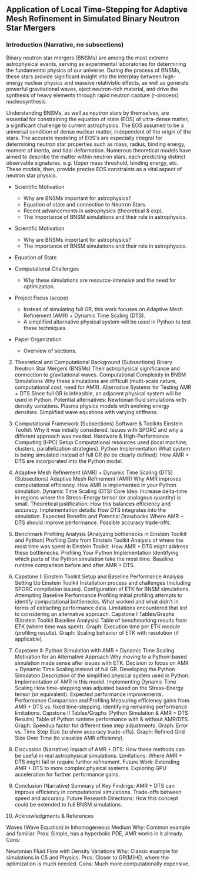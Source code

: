 ## Application of Local Time-Stepping for Adaptive Mesh Refinement in Simulated Binary Neutron Star Mergers




### Introduction   (Narrative, no subsections)
Binary neutron star mergers (BNSMs) are among the most extreme astrophysical events, serving as experimental laboratories for determining the fundamental physics of our universe. During the process of BNSMs, these stars provide significant insight into the interplay between high-energy nuclear physics and massive relativistic effects, as well as generate powerful gravitational waves, eject neutron-rich material, and drive the synthesis of heavy elements through rapid neutron capture (r-process) nucleosynthesis. 

Understanding BNSMs, as well as neutron stars by themselves, are essential for constraining the equation of state (EOS) of ultra-dense matter, a significant challenge to current astrophysics. The EOS assumed to be a universal condition of dense nuclear matter, independent of the origin of the stars. The accurate modeling of EOS's are especially integral for determining neutron star properties such as mass, radius, binding energy, moment of inertia, and tidal deformation. Numerous theoretical models have aimed to describe the matter within neutron stars, each predicting distinct observable signatures. e.g. Upper mass threshold, binding energy, etc. These models, then, provide precise EOS constraints as a vital aspect of neutron star physics.



 - Scientific Motivation
	 - Why are BNSMs important for astrophysics?
	 - Equation of state and connection to Neutron Stars.
	 - Recent advancements in astrophysics (theoretical & exp).
	 - The importance of BNSM simulations and their role in astrophysics.









 - Scientific Motivation
	 - Why are BNSMs important for astrophysics?
	 - The importance of BNSM simulations and their role in astrophysics.
 - Equation of State












 - Computational Challenges
	 - Why these simulations are resource-intensive and the need for optimization.
 - Project Focus (scope)
	 - Instead of simulating full GR, this work focuses on Adaptive Mesh Refinement (AMR) + Dynamic Time Scaling (DTS).
	 - A simplified alternative physical system will be used in Python to test these techniques.
 - Paper Organization
	 - Overview of sections.



2. Theoretical and Computational Background (Subsections)
Binary Neutron Star Mergers (BNSMs)
Their astrophysical significance and connection to gravitational waves.
Computational Complexity in BNSM Simulations
Why these simulations are difficult (multi-scale nature, computational cost, need for AMR).
Alternative Systems for Testing AMR + DTS
Since full GR is infeasible, an adjacent physical system will be used in Python.
Potential alternatives:
Newtonian fluid simulations with density variations.
Plasma physics models with evolving energy densities.
Simplified wave equations with varying stiffness.



3. Computational Framework (Subsections)
Software & Toolkits
Einstein Toolkit: Why it was initially considered.
Issues with SPORC and why a different approach was needed.
Hardware & High-Performance Computing (HPC) Setup
Computational resources used (local machine, clusters, parallelization strategies).
Python Implementation
What system is being simulated instead of full GR (to be clearly defined).
How AMR + DTS are incorporated into the Python model.



4. Adaptive Mesh Refinement (AMR) + Dynamic Time Scaling (DTS)   (Subsections)
Adaptive Mesh Refinement (AMR)
Why AMR improves computational efficiency.
How AMR is implemented in your Python simulation.
Dynamic Time Scaling (DTS)
Core Idea: Increase delta-time in regions where the Stress-Energy tensor (or analogous quantity) is small.
Theoretical justification: How this balances efficiency and accuracy.
Implementation details: How DTS integrates into the simulation.
Expected Benefits and Potential Drawbacks
Where AMR + DTS should improve performance.
Possible accuracy trade-offs.



5. Benchmark Profiling Analysis (Analyzing bottlenecks in Einstein Toolkit and Python)
Profiling Data from Einstein Toolkit
Analysis of where the most time was spent in Einstein Toolkit.
How AMR + DTS might address these bottlenecks.
Profiling Your Python Implementation
Identifying which parts of the Python simulation take the most time.
Baseline runtime comparison before and after AMR + DTS.



6. Capstone I: Einstein Toolkit Setup and Baseline Performance Analysis
Setting Up Einstein Toolkit
Installation process and challenges (including SPORC compilation issues).
Configuration of ETK for BNSM simulations.
Attempting Baseline Performance Profiling
Initial profiling attempts to identify computational bottlenecks.
What worked and what didn’t in terms of extracting performance data.
Limitations encountered that led to considering an alternative approach.
Capstone I Tables/Graphs (Einstein Toolkit Baseline Analysis)
Table of benchmarking results from ETK (where time was spent).
Graph: Execution time per ETK module (profiling results).
Graph: Scaling behavior of ETK with resolution (if applicable).




7. Capstone II: Python Simulation with AMR + Dynamic Time Scaling
Motivation for an Alternative Approach
Why moving to a Python-based simulation made sense after issues with ETK.
Decision to focus on AMR + Dynamic Time Scaling instead of full GR.
Developing the Python Simulation
Description of the simplified physical system used in Python.
Implementation of AMR in this model.
Implementing Dynamic Time Scaling
How time-stepping was adjusted based on the Stress-Energy tensor (or equivalent).
Expected performance improvements.
Performance Comparison and Profiling
Measuring efficiency gains from AMR + DTS vs. fixed time-stepping.
Identifying remaining performance limitations.
Capstone II Tables/Graphs (Python Simulation & AMR + DTS Results)
Table of Python runtime performance with & without AMR/DTS.
Graph: Speedup factor for different time step adjustments.
Graph: Error vs. Time Step Size (to show accuracy trade-offs).
Graph: Refined Grid Size Over Time (to visualize AMR efficiency).



8. Discussion (Narrative)
Impact of AMR + DTS: How these methods can be useful in real astrophysical simulations.
Limitations: Where AMR + DTS might fail or require further refinement.
Future Work:
Extending AMR + DTS to more complex physical systems.
Exploring GPU acceleration for further performance gains.



9. Conclusion (Narrative)
Summary of Key Findings:
AMR + DTS can improve efficiency in computational simulations.
Trade-offs between speed and accuracy.
Future Research Directions: How this concept could be extended to full BNSM simulations.



10. Acknowledgments & References


Waves (Wave Equation) in Inhomogeneous Medium
Why: Common example and familiar.
Pros: Simple, has a hyperbolic PDE, AMR works in it already.
Cons: 

Newtonian Fluid Flow with Density Variations
Why: Classic example for simulations in CS and Physics.
Pros: Closer to GR(M)HD, where the optimization is much needed.
Cons: Much more computationally expensive.



